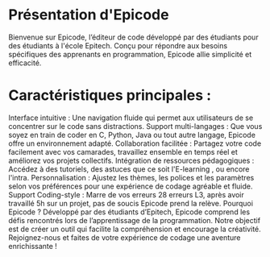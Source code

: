 # Présentation d'Epicode

Bienvenue sur Epicode, l’éditeur de code développé par des étudiants pour des étudiants à l'école Epitech. Conçu pour répondre aux besoins spécifiques des apprenants en programmation, Epicode allie simplicité et efficacité.

# Caractéristiques principales :
Interface intuitive : Une navigation fluide qui permet aux utilisateurs de se concentrer sur le code sans distractions.
Support multi-langages : Que vous soyez en train de coder en C, Python, Java ou tout autre langage, Epicode offre un environnement adapté.
Collaboration facilitée : Partagez votre code facilement avec vos camarades, travaillez ensemble en temps réel et améliorez vos projets collectifs.
Intégration de ressources pédagogiques : Accédez à des tutoriels, des astuces que ce soit l'E-learning , ou encore l'intra.
Personnalisation : Ajustez les thèmes, les polices et les paramètres selon vos préférences pour une expérience de codage agréable et fluide.
Support Coding-style : Marre de vos erreurs 28 erreurs L3, après avoir travaillé 5h sur un projet, pas de soucis Epicode prend la relève.
Pourquoi Epicode ?
Développé par des étudiants d’Epitech, Epicode comprend les défis rencontrés lors de l’apprentissage de la programmation. 
Notre objectif est de créer un outil qui facilite la compréhension et encourage la créativité. Rejoignez-nous et faites de votre expérience de codage une aventure enrichissante !
